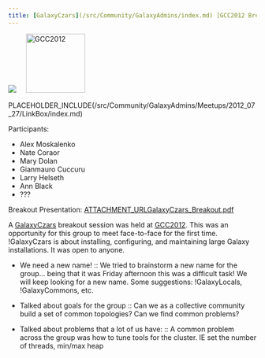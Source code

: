 ```yaml
---
title: [GalaxyCzars](/src/Community/GalaxyAdmins/index.md) [GCC2012 Breakout Session](/src/Events/GCC2012/index.md)
---
```

<div class='center'>
<a href='/src/Community/GalaxyAdmins/index.md'><img src="/src/Images/Logos/GalaxyAdmins.png" /></a> &nbsp;&nbsp;&nbsp;
<a href='/src/Events/GCC2012/index.md'><img src="/src/Events/GCC2012/GCC2012Logo200.png" alt="GCC2012" height="120" /></a>
</div>

PLACEHOLDER_INCLUDE(/src/Community/GalaxyAdmins/Meetups/2012_07_27/LinkBox/index.md)



Participants:
* Alex Moskalenko
* Nate Coraor
* Mary Dolan
* Gianmauro Cuccuru
* Larry Helseth
* Ann Black
* ???

Breakout Presentation: [ATTACHMENT_URLGalaxyCzars_Breakout.pdf](ATTACHMENT_URLGalaxyCzars_Breakout.pdf)

A [GalaxyCzars](/src/Community/GalaxyAdmins/index.md) breakout session was held at [GCC2012](/src/Events/GCC2012/index.md). This was an opportunity for this group to meet face-to-face for the first time. !GalaxyCzars is about installing, configuring, and maintaining large Galaxy installations. It was open to anyone.

* We need a new name! 
  :: We tried to brainstorm a new name for the group... being that it was Friday afternoon this was a difficult task!  We will keep looking for a new name.  Some suggestions:  !GalaxyLocals, !GalaxyCommons, etc.

* Talked about goals for the group
  :: Can we as a collective community build a set of common topologies? Can we find common problems?  

* Talked about problems that a lot of us have:
  :: A common problem across the group was how to tune tools for the cluster.  IE set the number of threads, min/max heap

